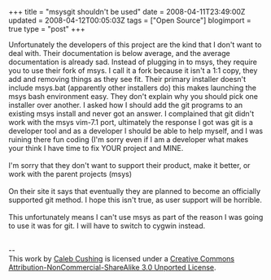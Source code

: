+++
title = "msysgit shouldn't be used"
date = 2008-04-11T23:49:00Z
updated = 2008-04-12T00:05:03Z
tags = ["Open Source"]
blogimport = true 
type = "post"
+++

Unfortunately the developers of this project are the kind that I don't want to deal with. Their documentation is below average, and the average documentation is already sad. Instead of plugging in to msys, they  require you to use their fork of msys. I call it a fork because it isn't a 1:1 copy, they add and removing things as they see fit. Their primary installer doesn't include msys.bat (apparently other installers do) this makes launching the msys bash environment easy. They don't explain why you should pick one installer over another. I asked how I should add the git programs to an existing msys install and never got an answer. I complained that git didn't work with the msys vim-7.1 port, ultimately the response I got was git is a developer tool and as a developer I should be able to help myself, and I was ruining there fun coding (I'm sorry even if I am a developer what makes your think I have time to fix YOUR project and MINE.<br /><br />I'm sorry that they don't want to support their product, make it better, or work with the parent projects (msys)<br /><br />On their site it says that eventually they are planned to become an officially supported git method. I hope this isn't true, as user support will be horrible.<br /><br />This unfortunately means I can't use msys as part of the reason I was going to use it was for git. I will have to switch to cygwin instead.<div class="blogger-post-footer"><br />--<br />
This <span xmlns:dc="http://purl.org/dc/elements/1.1/" href="http://purl.org/dc/dcmitype/Text" rel="dc:type">work</span> by <a xmlns:cc="http://creativecommons.org/ns#" href="http://www.xenoterracide.com" property="cc:attributionName" rel="cc:attributionURL">Caleb Cushing</a> is licensed under a <a rel="license" href="http://creativecommons.org/licenses/by-nc-sa/3.0/">Creative Commons Attribution-NonCommercial-ShareAlike 3.0 Unported License</a>.</div>
